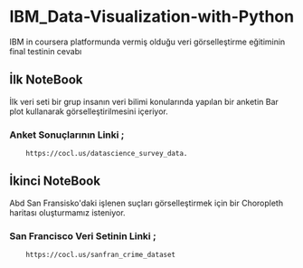 # IBM_Data-Visualization-with-Python
IBM in coursera platformunda vermiş olduğu veri görselleştirme eğitiminin final testinin cevabı 

## İlk NoteBook
İlk veri seti bir grup insanın veri bilimi konularında yapılan bir anketin Bar plot kullanarak görselleştirilmesini içeriyor.
### Anket Sonuçlarının Linki ;
        https://cocl.us/datascience_survey_data.
        

## İkinci NoteBook
Abd San Fransisko'daki işlenen suçları görselleştirmek için bir Choropleth haritası oluşturmamız isteniyor. 
### San Francisco Veri Setinin Linki ;
        https://cocl.us/sanfran_crime_dataset 
